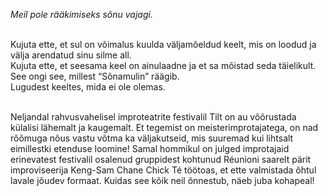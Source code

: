 *Meil pole rääkimiseks sõnu vajagi.*<br><br>

Kujuta ette, et sul on võimalus kuulda väljamõeldud keelt, mis on loodud ja välja arendatud sinu silme all.<br>
Kujuta ette, et seesama keel on ainulaadne ja et sa mõistad seda täielikult.<br>
See ongi see, millest “Sõnamulin” räägib.<br>
Lugudest keeltes, mida ei ole olemas. <br><br>

Neljandal rahvusvahelisel improteatrite festivalil Tilt on au võõrustada külalisi lähemalt ja kaugemalt. Et tegemist on meisterimprotajatega, on nad rõõmuga nõus vastu võtma ka väljakutseid, mis suuremad kui lihtsalt eimillestki etenduse loomine! Samal hommikul on julged improtajaid erinevatest festivalil osalenud gruppidest kohtunud Réunioni saarelt pärit improviseerija Keng-Sam Chane Chick Té töötoas, et ette valmistada õhtul lavale jõudev formaat. Kuidas see kõik neil õnnestub, näeb juba kohapeal!
<br>
